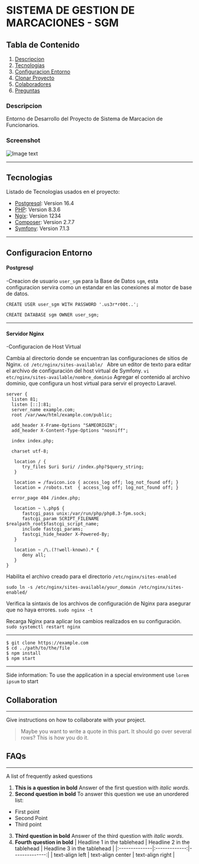 # SISTEMA DE GESTION DE MARCACIONES - SGM


## Tabla de Contenido
1. [Descripcion](#descripcion)
2. [Tecnologias](#tecnologias)
3. [Configuracion Entorno](#configuracion-entorno)
4. [Clonar Proyecto](#importar-proyecto)
5. [Colaboradores](#colaboradores)
6. [Preguntas](#faqs)
### Descripcion
Entorno de Desarrollo del Proyecto de Sistema de Marcacion de Funcionarios.
### Screenshot
![Image text](https://www.united-internet.de/fileadmin/user_upload/Brands/Downloads/Logo_IONOS_by.jpg)
***
## Tecnologias
Listado de Tecnologias usados en el proyecto:
* [Postgresql](https://www.postgresql.org/download/): Version 16.4 
* [PHP](https://www.php.net/downloads): Version 8.3.6
* [Ngix](https://nginx.org/en/download.html): Version 1234
* [Composer](https://getcomposer.org/download/): Version 2.7.7
* [Symfony](https://symfony.com/download): Version 7.1.3
***
## Configuracion Entorno
#### Postgresql
-Creacion de usuario ```user_sgm``` para la Base de Datos ```sgm```, esta configuracion servira como un estandar en las conexiones al motor de base de datos.
```
CREATE USER user_sgm WITH PASSWORD '.us3r*r00t..';

CREATE DATABASE sgm OWNER user_sgm; 
```
***
#### Servidor Nginx
-Configuracion de Host Virtual 

Cambia al directorio donde se encuentran las configuraciones de sitios de Nginx. ```cd /etc/nginx/sites-available/ ```
Abre un editor de texto para editar el archivo de configuración del host virtual de Symfony. ```vi etc/nginx/sites-available/nombre_dominio``` 
Agregar el contenido al archivo dominio, que configura un host virtual para servir el proyecto Laravel.
```
server {
  listen 81;
  listen [::]:81;
  server_name example.com;
  root /var/www/html/example.com/public;
 
  add_header X-Frame-Options "SAMEORIGIN";
  add_header X-Content-Type-Options "nosniff";
 
  index index.php;
 
  charset utf-8;
 
   location / {
      try_files $uri $uri/ /index.php?$query_string;
   }
 
   location = /favicon.ico { access_log off; log_not_found off; }
   location = /robots.txt  { access_log off; log_not_found off; }
 
  error_page 404 /index.php;
 
   location ~ \.php$ {
      fastcgi_pass unix:/var/run/php/php8.3-fpm.sock;
      fastcgi_param SCRIPT_FILENAME $realpath_root$fastcgi_script_name;
      include fastcgi_params;
      fastcgi_hide_header X-Powered-By;
   }
 
   location ~ /\.(?!well-known).* {
      deny all;
   }
}
```
Habilita el archivo creado para el directorio ```/etc/nginx/sites-enabled``` 
```
sudo ln -s /etc/nginx/sites-available/your_domain /etc/nginx/sites-enabled/
```

Verifica la sintaxis de los archivos de configuración de Nginx para asegurar que no haya errores. ```sudo nginx -t```

Recarga Nginx para aplicar los cambios realizados en su configuración. ```sudo systemctl restart nginx```
***
```
$ git clone https://example.com
$ cd ../path/to/the/file
$ npm install
$ npm start
```
***
Side information: To use the application in a special environment use ```lorem ipsum``` to start
## Collaboration
***
Give instructions on how to collaborate with your project.
> Maybe you want to write a quote in this part. 
> It should go over several rows?
> This is how you do it.
## FAQs
***
A list of frequently asked questions
1. **This is a question in bold**
Answer of the first question with _italic words_. 
2. __Second question in bold__ 
To answer this question we use an unordered list:
* First point
* Second Point
* Third point
3. **Third question in bold**
Answer of the third question with *italic words*.
4. **Fourth question in bold**
| Headline 1 in the tablehead | Headline 2 in the tablehead | Headline 3 in the tablehead |
|:--------------|:-------------:|--------------:|
| text-align left | text-align center | text-align right |
